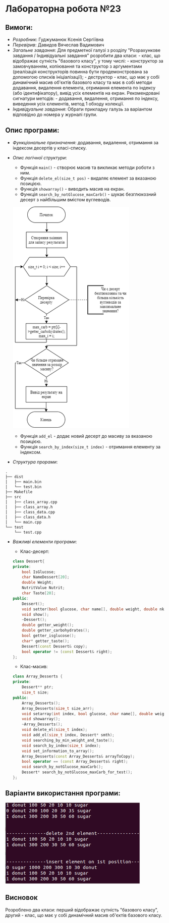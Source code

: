 # Лабораторна робота №23
## Вимоги:
* *Розробник*: Гуджуманюк Ксенія Сергіївна
* *Перевірив*: Давидов Вячеслав Вадимович
* *Загальне завдання*: Для предметної галузі з розділу "Розрахункове завдання / Індивідуальні завдання" розробити два класи: - клас, що відображає сутність "базового класу", у тому числі: - конструктор за замовчуванням, копіювання та конструктор з аргументами (реалізація конструкторів повинна бути продемонстрована за допомогою списків ініціалізації); - деструктор - клас, що має у собі динамічний масив об'єктів базового класу та має в собі методи додавання, видалення елемента, отримання елемента по індексу (або ідентифікатору), вивід усіх елементів на екран. Рекомендовані сигнатури методів: - додавання, видалення, отримання по індексу, виведення усіх єлементів, метод 1 обходу колекції.
* *Індивідуальне завдання*: Обрати прикладну галузь за варіантом відповідно до номера у журналі групи.
## Опис програми:
* *Функціональне призначення*: додавання, видалення, отримання за індексом десертів у класі-списку.
* *Опис логічної структури*: 
    * Функція `main()` - створює масив та викликає методи роботи з ним.
    * Функція `delete_el(size_t pos)` - видаляє елемент за вказаною позицією.
    * Функція `showarray()` - виводить масив на екран.
    * Функція `search_by_notGlucose_maxCarb()` - шукає безглюкозний десерт з найбільшим вмістом вуглеводів.

	![](picture/23_1.png)

    * Функція `add_el` - додає новий десерт до масиву за вказаною позицією.
    * Функція `search_by_index(size_t index)` - отримання елементу за індексом.
* *Структура прорами*:
```
.
├── dist
│   ├── main.bin
│   └── test.bin
├── Makefile
├── src
│   ├── class_array.cpp
│   ├── class_array.h
│   ├── class_data.cpp
│   ├── class_data.h
│   └── main.cpp
└── test
    └── test.cpp
```
* *Важливі елементи програми*:
    * Клас-десерт:
    ```c++
    class Dessert{
    private:
	    bool IsGlucose;
	    char NameDessert[20];
	    double Weight;
	    NutritValue Nutrit;
	    char Taste[20];
    public:
	    Dessert();
	    void setter(bool glucose, char name[], double weight, double nkkal, double nproteins, double nfats, double ncarb, char taste[]);
	    void show();
	    ~Dessert();
	    double getter_weight();
	    double getter_carbohydrates();
	    bool getter_isglucose();
	    char* getter_taste();
	    Dessert(const Dessert& copy);
	    bool operator != (const Dessert& right);
    };
    ```

    * Клас-масив:
    ```c++
    class Array_Desserts {
    private:
	    Dessert** ptr;
	    size_t size;
    public:
	    Array_Desserts();
	    Array_Desserts(size_t size_arr);
	    void setarray(int index, bool glucose, char name[], double weight, double nkkal, double nproteins, double nfats, double ncarb, char taste[]);
	    void showarray();
	    ~Array_Desserts();
	    void delete_el(size_t index);
	    void add_el(size_t index, Dessert* smth);
	    void searching_by_min_weight_and_taste();
	    void search_by_index(size_t index);
	    void set_information_to_array();
	    Array_Desserts(const Array_Desserts& arrayToCopy);
	    bool operator == (const Array_Desserts& right);
	    void search_by_notGlucose_maxCarb();
	    Dessert* search_by_notGlucose_maxCarb_for_test();
    };
    ```

## Варіанти використання програми:

![](picture/23.png)

## Висновок
Розроблено два класи: перший відображає сутність "базового класу", другий - клас, що має у собі динамічний масив об'єктів базового класу.
